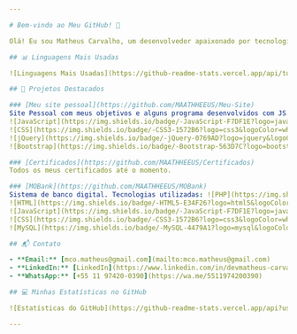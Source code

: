 ```yaml
---

# Bem-vindo ao Meu GitHub! 👋

Olá! Eu sou Matheus Carvalho, um desenvolvedor apaixonado por tecnologia e inovação. Aqui você encontrará uma coleção dos meus projetos, onde aplico e aprimoro minhas habilidades em desenvolvimento de software.

## 📊 Linguagens Mais Usadas

![Linguagens Mais Usadas](https://github-readme-stats.vercel.app/api/top-langs/?username=MAATHHEEUS&layout=compact&theme=tokyonight)

## 🌟 Projetos Destacados

### [Meu site pessoal](https://github.com/MAATHHEEUS/Meu-Site)
Site Pessoal com meus objetivos e alguns programa desenvolvidos com JS. Tecnologias utilizadas: ![HTML](https://img.shields.io/badge/-HTML5-E34F26?logo=html5&logoColor=white&style=flat-square)
![JavaScript](https://img.shields.io/badge/-JavaScript-F7DF1E?logo=javascript&logoColor=white&style=flat-square)
![CSS](https://img.shields.io/badge/-CSS3-1572B6?logo=css3&logoColor=white&style=flat-square)
![jQuery](https://img.shields.io/badge/-jQuery-0769AD?logo=jquery&logoColor=white&style=flat-square)
![Bootstrap](https://img.shields.io/badge/-Bootstrap-563D7C?logo=bootstrap&logoColor=white&style=flat-square)

### [Certificados](https://github.com/MAATHHEEUS/Certificados)
Todos os meus certificados até o momento.

### [MOBank](https://github.com/MAATHHEEUS/MOBank)
Sistema de banco digital. Tecnologias utilizadas: ![PHP](https://img.shields.io/badge/-PHP-777BB4?logo=php&logoColor=white&style=flat-square)
![HTML](https://img.shields.io/badge/-HTML5-E34F26?logo=html5&logoColor=white&style=flat-square)
![JavaScript](https://img.shields.io/badge/-JavaScript-F7DF1E?logo=javascript&logoColor=white&style=flat-square)
![CSS](https://img.shields.io/badge/-CSS3-1572B6?logo=css3&logoColor=white&style=flat-square)
![MySQL](https://img.shields.io/badge/-MySQL-4479A1?logo=mysql&logoColor=white&style=flat-square)

## 📬 Contato

- **Email:** [mco.matheus@gmail.com](mailto:mco.matheus@gmail.com)
- **LinkedIn:** [LinkedIn](https://www.linkedin.com/in/devmatheus-carvalho-oliveira/)
- **WhatsApp:** [+55 11 97420-0390](https://wa.me/5511974200390)

## 💻 Minhas Estatísticas no GitHub

![Estatísticas do GitHub](https://github-readme-stats.vercel.app/api?username=MAATHHEEUS&show_icons=true&theme=tokyonight)

---
```


